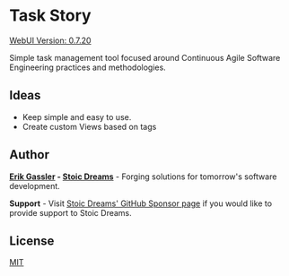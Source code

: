 # Task Story

[WebUI Version: 0.7.20](https://github.com/StoicDreams/RustWebUI)

Simple task management tool focused around Continuous Agile Software Engineering practices and methodologies.

## Ideas

* Keep simple and easy to use.
* Create custom Views based on tags

## Author

**[Erik Gassler](https://www.erikgassler.com) - [Stoic Dreams](https://www.stoicdreams.com)** - Forging solutions for tomorrow's software development.

**Support** - Visit [Stoic Dreams' GitHub Sponsor page](https://github.com/sponsors/StoicDreams) if you would like to provide support to Stoic Dreams.

## License

[MIT](LICENSE)
